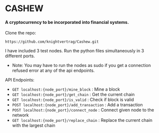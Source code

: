 # CASHEW

#### A cryptocurrency to be incorporated into financial systems.

Clone the repo:

```
https://github.com/knightvertrag/Cashew.git
```

I have included 3 test nodes. Run the python files simultaneously in 3 different ports.

- Note: You may have to run the nodes as sudo if you get a connection refused error at any of the api endpoints.

API Endpoints:

- `GET localhost:{node_port}/mine_block` : Mine a block
- `GET localhost:{node_port}/get_chain` : Get the current chain
- `GET localhost:{node_port}/is_valid` : Check if block is valid
- `POST localhost:{node_port}/add_transaction` : Add a transaction
- `POST localhost:{node_port}/connect_node` : Connect given node to the network
- `GET localhost:{node_port}/replace_chain` : Replace the current chain with the largest chain
